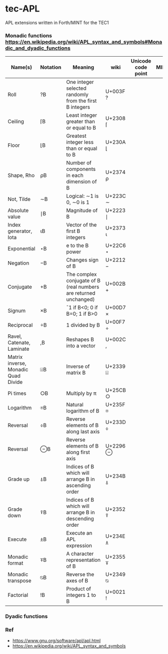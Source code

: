# tec-APL
APL extensions written in Forth/MINT for the TEC1


### Monadic functions https://en.wikipedia.org/wiki/APL_syntax_and_symbols#Monadic_and_dyadic_functions

|Name(s)|Notation|Meaning|wiki|Unicode code point|MINT|
|----|----|----|----|----|----|
|Roll|	?B|	One integer selected randomly from the first B integers|	U+003F ?|
|Ceiling|	⌈B|	Least integer greater than or equal to B|	U+2308 ⌈|
|Floor|	⌊B|	Greatest integer less than or equal to B|	U+230A ⌊|
|Shape, Rho|	⍴B|	Number of components in each dimension of B|	U+2374 ⍴|
|Not, Tilde|	∼B|	Logical: ∼1 is 0, ∼0 is 1|	U+223C ∼|
|Absolute value|	∣B|	Magnitude of B|	U+2223 ∣|
|Index generator, Iota|	⍳B|	Vector of the first B integers|	U+2373 ⍳|
|Exponential|	⋆B|	e to the B power|	U+22C6 ⋆|
|Negation|	−B|	Changes sign of B|	U+2212 −|
|Conjugate|	+B|	The complex conjugate of B (real numbers are returned unchanged)|	U+002B +|
|Signum|	×B|	¯1 if B<0; 0 if B=0; 1 if B>0|	U+00D7 ×|
|Reciprocal|	÷B|	1 divided by B|	U+00F7 ÷|
|Ravel, Catenate, Laminate|	,B|	Reshapes B into a vector|	U+002C ,|
|Matrix inverse, Monadic Quad Divide|	⌹B|	Inverse of matrix B|	U+2339 ⌹|
|Pi times|	○B|	Multiply by π|	U+25CB ○|
|Logarithm|	⍟B|	Natural logarithm of B|	U+235F ⍟|
|Reversal|	⌽B|	Reverse elements of B along last axis|	U+233D ⌽|
|Reversal|	⊖B|	Reverse elements of B along first axis|	U+2296 ⊖|
|Grade up|	⍋B|	Indices of B which will arrange B in ascending order|	U+234B ⍋|
|Grade down|	⍒B|	Indices of B which will arrange B in descending order|	U+2352 ⍒|
|Execute|	⍎B|	Execute an APL expression|	U+234E ⍎|
|Monadic format|	⍕B|	A character representation of B|	U+2355 ⍕|
|Monadic transpose|	⍉B|	Reverse the axes of B|	U+2349 ⍉|
|Factorial|	!B|	Product of integers 1 to B|	U+0021 !|



### Dyadic functions





### Ref
- https://www.gnu.org/software/apl/apl.html
- https://en.wikipedia.org/wiki/APL_syntax_and_symbols

